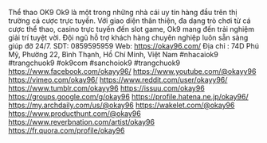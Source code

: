 Thể thao OK9
Ok9 là một trong những nhà cái uy tín hàng đầu trên thị trường cá cược trực tuyến. Với giao diện thân thiện, đa dạng trò chơi từ cá cược thể thao, casino trực tuyến đến slot game, Ok9 mang đến trải nghiệm giải trí tuyệt vời. Đội ngũ hỗ trợ khách hàng chuyên nghiệp luôn sẵn sàng giúp đỡ 24/7.
SDT: 0859595959
Web: https://okay96.com/ 
Địa chỉ :  74D Phú Mỹ, Phường 22, Bình Thạnh, Hồ Chí Minh, Việt Nam
#nhacaiok9 #trangchuok9 #ok9com #sanchoiok9 #trangchuok9
https://www.facebook.com/okayy96/
https://www.youtube.com/@okayy96
https://vimeo.com/okay96/
https://www.reddit.com/user/okayy96/
https://www.tumblr.com/okayy96
https://issuu.com/okay96
https://groups.google.com/g/okay96
https://profile.hatena.ne.jp/okay96/
https://my.archdaily.com/us/@okay96
https://wakelet.com/@okay96
https://www.producthunt.com/@okay96
https://www.reverbnation.com/artist/okay96
https://fr.quora.com/profile/okay96
